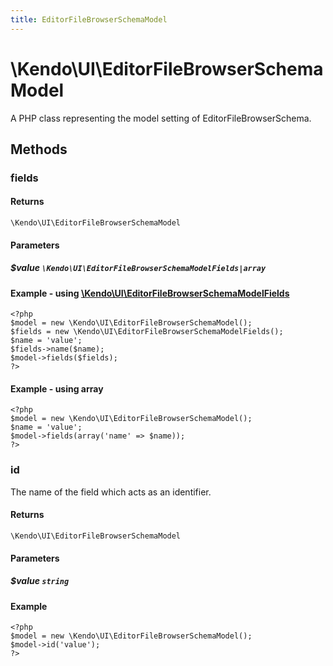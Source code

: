 ```yaml
---
title: EditorFileBrowserSchemaModel
---
```


# \Kendo\UI\EditorFileBrowserSchemaModel

A PHP class representing the model setting of EditorFileBrowserSchema.


## Methods

### fields



#### Returns
`\Kendo\UI\EditorFileBrowserSchemaModel`

#### Parameters

##### $value `\Kendo\UI\EditorFileBrowserSchemaModelFields|array`


#### Example - using [\Kendo\UI\EditorFileBrowserSchemaModelFields](/kendo-ui/api/wrappers/php/Kendo/UI/EditorFileBrowserSchemaModelFields)
    <?php
    $model = new \Kendo\UI\EditorFileBrowserSchemaModel();
    $fields = new \Kendo\UI\EditorFileBrowserSchemaModelFields();
    $name = 'value';
    $fields->name($name);
    $model->fields($fields);
    ?>

#### Example - using array

    <?php
    $model = new \Kendo\UI\EditorFileBrowserSchemaModel();
    $name = 'value';
    $model->fields(array('name' => $name));
    ?>

### id
The name of the field which acts as an identifier.

#### Returns
`\Kendo\UI\EditorFileBrowserSchemaModel`

#### Parameters

##### $value `string`



#### Example 
    <?php
    $model = new \Kendo\UI\EditorFileBrowserSchemaModel();
    $model->id('value');
    ?>

